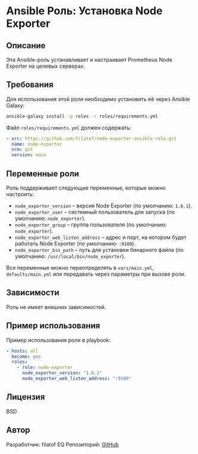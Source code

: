 # Ansible Роль: Установка Node Exporter

## Описание
Эта Ansible-роль устанавливает и настраивает Prometheus Node Exporter на целевых серверах.

## Требования
Для использования этой роли необходимо установить её через Ansible Galaxy:

```bash
ansible-galaxy install -p roles -r roles/requirements.yml
```

Файл `roles/requirements.yml` должен содержать:

```yaml
- src: https://github.com/filatof/node-exporter-ansible-role.git
  name: node-exporter
  scm: git
  version: main
```

## Переменные роли
Роль поддерживает следующие переменные, которые можно настроить:

- `node_exporter_version` – версия Node Exporter (по умолчанию: `1.6.1`).
- `node_exporter_user` – системный пользователь для запуска (по умолчанию: `node_exporter`).
- `node_exporter_group` – группа пользователя (по умолчанию: `node_exporter`).
- `node_exporter_web_listen_address` – адрес и порт, на котором будет работать Node Exporter (по умолчанию: `:9100`).
- `node_exporter_bin_path` – путь для установки бинарного файла (по умолчанию: `/usr/local/bin/node_exporter`).

Все переменные можно переопределять в `vars/main.yml`, `defaults/main.yml` или передавать через параметры при вызове роли.

## Зависимости
Роль не имеет внешних зависимостей.

## Пример использования
Пример использования роли в playbook:

```yaml
- hosts: all
  become: yes
  roles:
    - role: node-exporter
      node_exporter_version: "1.6.1"
      node_exporter_web_listen_address: ":9100"
```

## Лицензия
BSD

## Автор
Разработчик: filatof EQ
Репозиторий: [GitHub](https://github.com/filatof/node-exporter-ansible-role)

